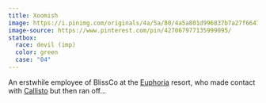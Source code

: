```yaml
---
title: Xoomish
image: https://i.pinimg.com/originals/4a/5a/80/4a5a801d996837b7a27f664708cfdf6c.jpg
image-source: https://www.pinterest.com/pin/427067977135999095/
statbox:
  race: devil (imp)
  color: green
  case: "04"
---
```


An erstwhile employee of BlissCo at the [Euphoria](../locales/euphoria) resort, who made contact with [Callisto](cal) but then ran off...
